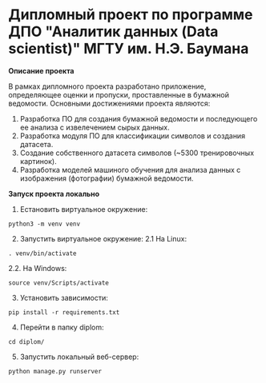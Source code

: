 # Дипломный проект по программе ДПО "Аналитик данных (Data scientist)" МГТУ им. Н.Э. Баумана

**Описание проекта**

В рамках дипломного проекта разработано приложение, определяющее оценки и пропуски, проставленные в бумажной ведомости.
Основными достижениями проекта являются:
1. Разработка ПО для создания бумажной ведомости и последующего ее анализа с извелечением сырых данных.
2. Разработка модуля ПО для классификации символов и создания датасета.
3. Создание собственного датасета символов (~5300 тренировочных картинок).
4. Разработка моделей машиного обучения для анализа данных с изображения (фотографии) бумажной ведомости.

**Запуск проекта локально**

1. Eстановить виртуальное окружение:

```
python3 -m venv venv
```
2. Запустить виртуальное окружение:
2.1 На Linux:

```
. venv/bin/activate
```

2.2. На Windows:

```
source venv/Scripts/activate
```

3. Установить зависимости:

```
pip install -r requirements.txt
```

4. Перейти в папку diplom:

```
cd diplom/
```

5. Запустить локальный веб-сервер:

```
python manage.py runserver
```


